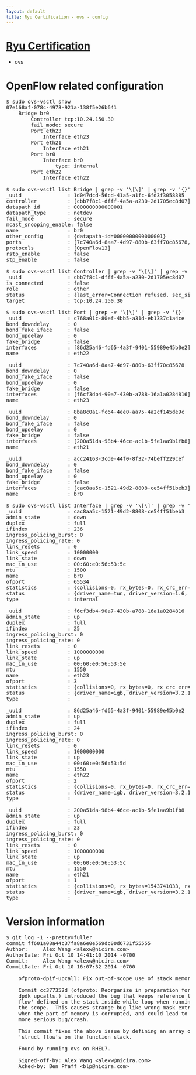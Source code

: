 ```yaml
---
layout: default
title: Ryu Certification - ovs - config
---
```

# [Ryu Certification](http://osrg.github.io/ryu/certification.html)
* ovs 

# OpenFlow related configuration
<pre>
$ sudo ovs-vsctl show
07e168af-078c-4973-921a-138f5e26b641
    Bridge br0
        Controller tcp:10.24.150.30
        fail_mode: secure
        Port eth23
            Interface eth23
        Port eth21
            Interface eth21
        Port br0
            Interface br0
                type: internal
        Port eth22
            Interface eth22

$ sudo ovs-vsctl list Bridge | grep -v '\[\]' | grep -v '{}'
_uuid               : 1d047dcd-56cd-41a5-a1fc-6fd3f3058385
controller          : [cbb7f8c1-dfff-4a5a-a230-2d1705ec8d07]
datapath_id         : 0000000000000001
datapath_type       : netdev
fail_mode           : secure
mcast_snooping_enable: false
name                : br0
other_config        : {datapath-id=0000000000000001}
ports               : [7c740a6d-8aa7-4d97-880b-63ff70c85678, 8ba8c0a1-fc64-4ee0-aa75-4a2cf145de9c, acc24163-3cde-44f0-8f32-74beff229cef, c768a01c-80ef-4bb5-a31d-eb1337c1a4ce]
protocols           : [OpenFlow13]
rstp_enable         : false
stp_enable          : false

$ sudo ovs-vsctl list Controller | grep -v '\[\]' | grep -v '{}'
_uuid               : cbb7f8c1-dfff-4a5a-a230-2d1705ec8d07
is_connected        : false
role                : other
status              : {last_error=Connection refused, sec_since_connect=707, sec_since_disconnect=5, state=BACKOFF}
target              : tcp:10.24.150.30

$ sudo ovs-vsctl list Port | grep -v '\[\]' | grep -v '{}'
_uuid               : c768a01c-80ef-4bb5-a31d-eb1337c1a4ce
bond_downdelay      : 0
bond_fake_iface     : false
bond_updelay        : 0
fake_bridge         : false
interfaces          : [86d25a46-fd65-4a3f-9401-55989e45b0e2]
name                : eth22

_uuid               : 7c740a6d-8aa7-4d97-880b-63ff70c85678
bond_downdelay      : 0
bond_fake_iface     : false
bond_updelay        : 0
fake_bridge         : false
interfaces          : [f6cf3db4-90a7-430b-a788-16a1a0284816]
name                : eth23

_uuid               : 8ba8c0a1-fc64-4ee0-aa75-4a2cf145de9c
bond_downdelay      : 0
bond_fake_iface     : false
bond_updelay        : 0
fake_bridge         : false
interfaces          : [200a51da-98b4-46ce-ac1b-5fe1aa9b1fb8]
name                : eth21

_uuid               : acc24163-3cde-44f0-8f32-74beff229cef
bond_downdelay      : 0
bond_fake_iface     : false
bond_updelay        : 0
fake_bridge         : false
interfaces          : [cac8aa5c-1521-49d2-8808-ce54ff51beb3]
name                : br0

$ sudo ovs-vsctl list Interface | grep -v '\[\]' | grep -v '{}'
_uuid               : cac8aa5c-1521-49d2-8808-ce54ff51beb3
admin_state         : down
duplex              : full
ifindex             : 236
ingress_policing_burst: 0
ingress_policing_rate: 0
link_resets         : 0
link_speed          : 10000000
link_state          : down
mac_in_use          : 00:60:e0:56:53:5c
mtu                 : 1500
name                : br0
ofport              : 65534
statistics          : {collisions=0, rx_bytes=0, rx_crc_err=0, rx_dropped=0, rx_errors=0, rx_frame_err=0, rx_over_err=0, rx_packets=0, tx_bytes=0, tx_dropped=0, tx_errors=0, tx_packets=0}
status              : {driver_name=tun, driver_version=1.6, firmware_version=N/A}
type                : internal

_uuid               : f6cf3db4-90a7-430b-a788-16a1a0284816
admin_state         : up
duplex              : full
ifindex             : 25
ingress_policing_burst: 0
ingress_policing_rate: 0
link_resets         : 0
link_speed          : 1000000000
link_state          : up
mac_in_use          : 00:60:e0:56:53:5e
mtu                 : 1550
name                : eth23
ofport              : 3
statistics          : {collisions=0, rx_bytes=0, rx_crc_err=0, rx_dropped=0, rx_errors=0, rx_frame_err=0, rx_over_err=0, rx_packets=0, tx_bytes=1781314408, tx_dropped=0, tx_errors=0, tx_packets=6914166}
status              : {driver_name=igb, driver_version=3.2.10-k, firmware_version=2.10-9}
type                : 

_uuid               : 86d25a46-fd65-4a3f-9401-55989e45b0e2
admin_state         : up
duplex              : full
ifindex             : 24
ingress_policing_burst: 0
ingress_policing_rate: 0
link_resets         : 0
link_speed          : 1000000000
link_state          : up
mac_in_use          : 00:60:e0:56:53:5d
mtu                 : 1550
name                : eth22
ofport              : 2
statistics          : {collisions=0, rx_bytes=0, rx_crc_err=0, rx_dropped=0, rx_errors=0, rx_frame_err=0, rx_over_err=0, rx_packets=0, tx_bytes=2229417454, tx_dropped=0, tx_errors=0, tx_packets=98875198}
status              : {driver_name=igb, driver_version=3.2.10-k, firmware_version=2.10-9}
type                : 

_uuid               : 200a51da-98b4-46ce-ac1b-5fe1aa9b1fb8
admin_state         : up
duplex              : full
ifindex             : 23
ingress_policing_burst: 0
ingress_policing_rate: 0
link_resets         : 0
link_speed          : 1000000000
link_state          : up
mac_in_use          : 00:60:e0:56:53:5c
mtu                 : 1550
name                : eth21
ofport              : 1
statistics          : {collisions=0, rx_bytes=1543741033, rx_crc_err=0, rx_dropped=0, rx_errors=0, rx_frame_err=0, rx_over_err=0, rx_packets=161455604, tx_bytes=0, tx_dropped=0, tx_errors=0, tx_packets=0}
status              : {driver_name=igb, driver_version=3.2.10-k, firmware_version=2.10-9}
type                : 
</pre>

# Version information
<pre>
$ git log -1 --pretty=fuller
commit ff601a08a44c37fa8a6e0e569dc00d6731f55555
Author:     Alex Wang &lt;alexw@nicira.com&gt;
AuthorDate: Fri Oct 10 14:41:10 2014 -0700
Commit:     Alex Wang &lt;alexw@nicira.com&gt;
CommitDate: Fri Oct 10 16:07:32 2014 -0700

    ofproto-dpif-upcall: Fix out-of-scope use of stack memory.
    
    Commit cc377352d &#40;ofproto: Reorganize in preparation for direct
    dpdk upcalls.&#41; introduced the bug that keeps reference to 'struct
    flow' defined on the stack inside while loop when running out of
    the scope.  This causes strange bug like wrong mask extraction
    when the part of memory is corrupted, and could lead to even
    more serious bug/crash.
    
    This commit fixes the above issue by defining an array of the
    'struct flow's on the function stack.
    
    Found by running ovs on RHEL7.
    
    Signed-off-by: Alex Wang &lt;alexw@nicira.com&gt;
    Acked-by: Ben Pfaff &lt;blp@nicira.com&gt;
</pre>
